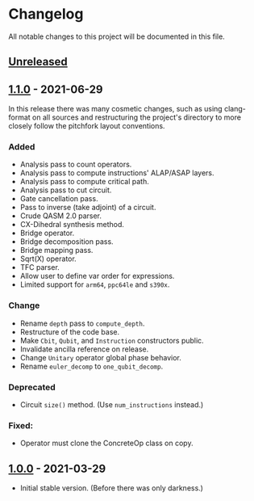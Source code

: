 # Changelog
All notable changes to this project will be documented in this file.


## [Unreleased]


## [1.1.0] - 2021-06-29
In this release there was many cosmetic changes, such as using clang-format on
all sources and restructuring the project's directory to more closely follow the
pitchfork layout conventions.

### Added
- Analysis pass to count operators.
- Analysis pass to compute instructions' ALAP/ASAP layers.
- Analysis pass to compute critical path.
- Analysis pass to cut circuit.
- Gate cancellation pass.
- Pass to inverse (take adjoint) of a circuit.
- Crude QASM 2.0 parser.
- CX-Dihedral synthesis method.
- Bridge operator.
- Bridge decomposition pass.
- Bridge mapping pass.
- Sqrt(X) operator.
- TFC parser.
- Allow user to define var order for expressions.
- Limited support for `arm64`, `ppc64le` and `s390x`.

### Change
- Rename `depth` pass to `compute_depth`.
- Restructure of the code base.
- Make `Cbit`, `Qubit`, and `Instruction` constructors public.
- Invalidate ancilla reference on release.
- Change `Unitary` operator global phase behavior.
- Rename `euler_decomp` to `one_qubit_decomp`.

### Deprecated
- Circuit `size()` method. (Use `num_instructions` instead.)

### Fixed:
- Operator must clone the ConcreteOp class on copy.


## [1.0.0] - 2021-03-29
- Initial stable version. (Before there was only darkness.)


[Unreleased]: https://github.com/boschmitt/tweedledum/compare/v1.1.0...HEAD
[1.1.0]: https://github.com/boschmitt/tweedledum/compare/v1.0.0...v1.1.0
[1.0.0]: https://github.com/boschmitt/tweedledum/releases/tag/v0.0.1